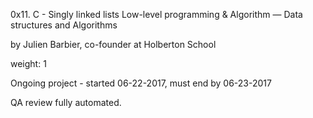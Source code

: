 0x11. C - Singly linked lists
 Low-level programming & Algorithm ― Data structures and Algorithms

 by Julien Barbier, co-founder at Holberton School

 weight: 1

 Ongoing project - started 06-22-2017, must end by 06-23-2017

 QA review fully automated.

